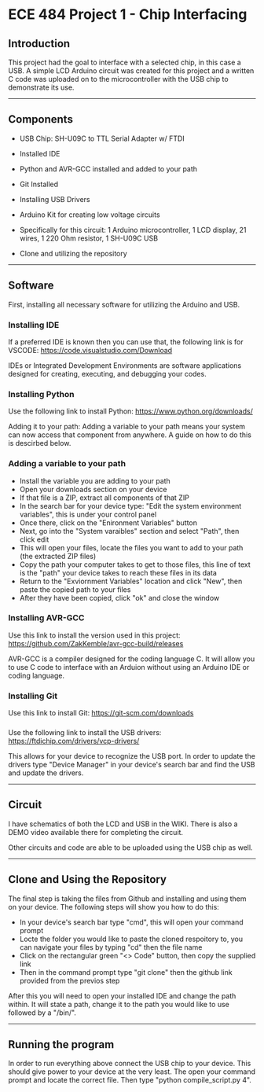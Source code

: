 # ECE 484 Project 1 - Chip Interfacing

## Introduction
This project had the goal to interface with a selected chip, in this case a USB. A simple LCD Arduino circuit was created for this project and a written C code was uploaded on to the microcontroller with the USB chip to demonstrate its use.

---

## Components
* USB Chip: SH-U09C to TTL Serial Adapter w/ FTDI
* Installed IDE
* Python and AVR-GCC installed and added to your path
* Git Installed
* Installing USB Drivers

* Arduino Kit for creating low voltage circuits
* Specifically for this circuit: 1 Arduino microcontroller, 1 LCD display, 21 wires, 1 220 Ohm resistor, 1 SH-U09C USB

* Clone and utilizing the repository

---

## Software
First, installing all necessary software for utilizing the Arduino and USB.

### Installing IDE
If a preferred IDE is known then you can use that, the following link is for VSCODE: https://code.visualstudio.com/Download

IDEs or Integrated Development Environments are software applications designed for creating, executing, and debugging your codes.

### Installing Python
Use the following link to install Python: https://www.python.org/downloads/

Adding it to your path: 
Adding a variable to your path means your system can now access that component from anywhere. A guide on how to do this is descirbed below.

### Adding a variable to your path
* Install the variable you are adding to your path 
* Open your downloads section on your device
* If that file is a ZIP, extract all components of that ZIP
* In the search bar for your device type: "Edit the system environment variables", this is under your control panel
* Once there, click on the "Enironment Variables" button
* Next, go into the "System varaibles" section and select "Path", then click edit
* This will open your files, locate the files you want to add to your path (the extracted ZIP files)
* Copy the path your computer takes to get to those files, this line of text is the "path" your device takes to reach these files in its data
* Return to the "Exviornment Variables" location and click "New", then paste the copied path to your files
* After they have been copied, click "ok" and close the window

### Installing AVR-GCC
Use this link to install the version used in this project: https://github.com/ZakKemble/avr-gcc-build/releases

AVR-GCC is a compiler designed for the coding language C. It will allow you to use C code to interface with an Arduion without using an Arduino IDE or coding language.

### Installing Git
Use this link to install Git: https://git-scm.com/downloads

###
Use the following link to install the USB drivers: https://ftdichip.com/drivers/vcp-drivers/

This allows for your device to recognize the USB port. In order to update the drivers type "Device Manager" in your device's search bar and find the USB and update the drivers.

---

## Circuit
I have schematics of both the LCD and USB in the WIKI. There is also a DEMO video available there for completing the circuit.

Other circuits and code are able to be uploaded using the USB chip as well.

---

## Clone and Using the Repository
The final step is taking the files from Github and installing and using them on your device. The following steps will show you how to do this:

* In your device's search bar type "cmd", this will open your command prompt
* Locte the folder you would like to paste the cloned respoitory to, you can navigate your files by typing "cd" then the file name
* Click on the rectangular green "<> Code" button, then copy the supplied link
* Then in the command prompt type "git clone" then the github link provided from the previos step

After this you will need to open your installed IDE and change the path within. It will state a path, change it to the path you would like to use followed by a "/bin/".

---

## Running the program
In order to run everything above connect the USB chip to your device. This should give power to your device at the very least. The open your command prompt and locate the correct file. Then type "python compile_script.py 4".

